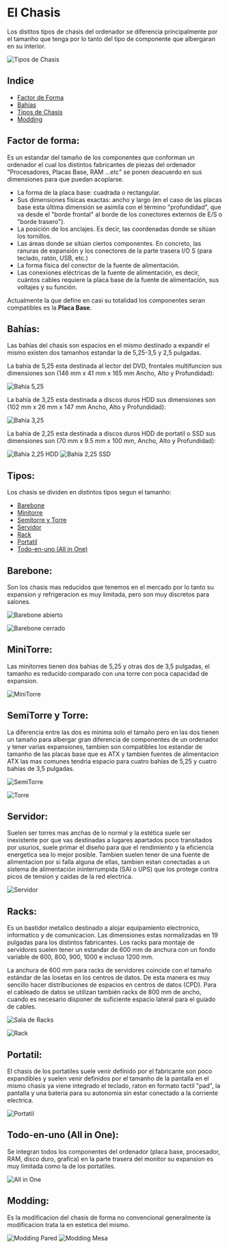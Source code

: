 # El Chasis

Los distitos tipos de chasis del ordenador se diferencia principalmente por el tamanho que tenga por lo tanto del tipo de componente que albergaran en su interior.

![Tipos de Chasis](https://cdn.computerhoy.com/sites/navi.axelspringer.es/public/styles/480/public/media/image/2016/05/169346-consejos-claves-comprar-chasis-pc.jpg?itok=X4VloUZ6
"Chasis")

## Indice

+ [Factor de Forma](#id8)
+ [Bahías](#id9)
+ [Tipos de Chasis](#id10)
+ [Modding](#id11)

<div id='id8' />

## Factor de forma:

Es un estandar del tamaño de los componentes que conforman un ordenador el cual los distintos fabricantes de piezas del ordenador "Procesadores, Placas Base, RAM ...etc" se ponen deacuerdo en sus dimensiones para que puedan acoplarse.

+ La forma de la placa base: cuadrada o rectangular.
+ Sus dimensiones físicas exactas: ancho y largo (en el caso de las placas base esta última dimensión se asimila con el término "profundidad", que va desde el "borde frontal" al borde de los conectores externos de E/S o "borde trasero").
+ La posición de los anclajes. Es decir, las coordenadas donde se sitúan los tornillos.
+ Las áreas donde se sitúan ciertos componentes. En concreto, las ranuras de expansión y los conectores de la parte trasera I/O S (para teclado, ratón, USB, etc.)
+ La forma física del conector de la fuente de alimentación.
+ Las conexiones eléctricas de la fuente de alimentación, es decir, cuántos cables requiere la placa base de la fuente de alimentación, sus voltajes y su función.

Actualmente la que define en casi su totalidad los componentes seran compatibles es la **Placa Base**.

<div id='id9' />

## Bahías:

Las bahías del chasis son espacios en el mismo destinado a expandir el mismo existen dos tamanhos estandar la de 5,25-3,5 y 2,5 pulgadas.

La bahía de 5,25 esta destinada al lector del DVD, frontales multifuncion sus dimensiones son (146 mm x 41 mm x 165 mm Ancho, Alto y Profundidad):

![Bahía 5,25](https://silverfenix7.files.wordpress.com/2008/11/cinco-y-cuarto.jpg)

La bahía de 3,25 esta destinada a discos duros HDD sus dimensiones son (102 mm x 26 mm x 147 mm Ancho, Alto y Profundidad):

![Bahía 3,25](https://silverfenix7.files.wordpress.com/2008/11/tres-y-medio.jpg?w=468&h=553)

La bahía de 2,25 esta destinada a discos duros HDD de portatil o SSD sus dimensiones son (70 mm x 9.5 mm x 100 mm, Ancho, Alto y Profundidad):

![Bahía 2,25 HDD](https://silverfenix7.files.wordpress.com/2008/11/dos-y-medio2.jpg)
![Bahía 2,25 SSD](https://http2.mlstatic.com/unidad-de-estado-solido-ssd-120gb-quaroni-25-sata-iii-6gbs-D_NQ_NP_611430-MLM27254217507_042018-F.jpg)

<div id='id10' />

## Tipos:

Los chasis se dividen en distintos tipos segun el tamanho:

+ [Barebone](#id1)
+ [Minitorre](#id2)
+ [Semitorre y Torre](#id3)
+ [Servidor](#id4)
+ [Rack](#id5)
+ [Portatil](#id6)
+ [Todo-en-uno (All in One)](#id7)

<div id='id1' />

## Barebone:

Son los chasis mas reducidos que tenemos en el mercado por lo tanto su expansion y refrigeracion es muy limitada, pero son muy discretos para salones.

![Barebone abierto](https://hardzone.es/app/uploads/2017/10/IMG_2812.jpg)

![Barebone cerrado](https://img.grouponcdn.com/deal/4EBqhAtvR6rCkmcUVZUeGHFoiXLF/4E-1000x600/v1/c700x420.jpg)

<div id='id2' />

## MiniTorre:

Las minitorres tienen dos bahias de 5,25 y otras dos de 3,5 pulgadas, el tamanho es reducido comparado con una torre con poca capacidad de expansion.

![MiniTorre](https://www.powerplanetonline.com/cdnassets/mini_torre_l_link_magna_3_0_slim_fuente_500w_01_l.jpg)

<div id='id3' />

## SemiTorre y Torre:

La diferencia entre las dos es minima solo el tamaño pero en las dos tienen un tamaño para albergar gran diferencia de componentes de un ordenador y tener varias expansiones, tambien son compatibles los estandar de tamanho de las placas base que es ATX y tambien fuentes de alimentacion ATX las mas comunes tendria espacio para cuatro bahías de 5,25 y cuatro bahías de 3,5 pulgadas.

![SemiTorre](https://static.pcbox.com/imagenesprod2/img/norm/high/23226749-112.jpg)

![Torre](https://ae01.alicdn.com/kf/HTB1XLdddDZRMeJjSspoq6ACOFXa8/Artisan-Torre-soporte-de-chasis-ATX-motherboard-integrado-panel-de-metal-USB3-0.jpg_640x640.jpg)

<div id='id4' />

## Servidor:

Suelen ser torres mas anchas de lo normal y la estética suele ser inexistente por que vas destinadas a lugares apartados poco transitados por usurios, suele primar el diseño para que el rendimiento y la eficiencia energetica sea lo mejor posible. 
Tambien suelen tener de una fuente de alimentacion por si falla alguna de ellas, tambien estan conectadas a un sistema de alimentación ininterrumpida (SAI o UPS) que los protege contra picos de tension y caidas de la red electrica.

![Servidor](https://www.hostdime.com.co/hdimages/png/servidorhdcodedicados.png)

<div id='id5' />

## Racks:

Es un bastidor metalico destinado a alojar equipamiento electronico, informatico y de comunicacion. Las dimensiones estas normalizadas en 19 pulgadas para los distintos fabricantes.
Los racks para montaje de servidores suelen tener un estandar de 600 mm de anchura con un fondo variable de 600, 800, 900, 1000 e incluso 1200 mm.

La anchura de 600 mm para racks de servidores coincide con el tamaño estándar de las losetas en los centros de datos. De esta manera es muy sencillo hacer distribuciones de espacios en centros de datos (CPD). Para el cableado de datos se utilizan también racks de 800 mm de ancho, cuando es necesario disponer de suficiente espacio lateral para el guiado de cables. 

![Sala de Racks](https://rcastilla.com/wp-content/uploads/2014/10/iStock_000047373290_XXXLarge2.jpg)

![Rack](https://sites.google.com/site/conponentesrack/_/rsrc/1457664195258/home/banner_LP_42U_SuperRack.jpg)

<div id='id6' />

## Portatil:

El chasis de los portatiles suele venir definido por el fabricante son poco expandibles y suelen venir definidos por el tamanho de la pantalla en el mismo chasis ya viene integrado el teclado, raton en formato tactil "pad", la pantalla y una bateria para su autonomia sin estar conectado a la corriente electrica.

![Portatil](https://e00-elmundo.uecdn.es/assets/multimedia/imagenes/2018/09/19/15373701821966.gif)

<div id='id7' />

## Todo-en-uno (All in One):

Se integran todos los componentes del ordenador (placa base, procesador, RAM, disco duro, grafica) en la parte trasera del monitor su expansion es muy limitada como la de los portatiles.

![All in One](https://product-images.www8-hp.com/digmedialib/prodimg/lowres/c05151280.png)

<div id='id11' />

## Modding:

Es la modificacion del chasis de forma no convencional generalmente la modificacion trata la en estetica del mismo.

![Modding Pared](https://puregaming.es/wp-content/uploads/2013/08/modding-pc-0202.jpg)
![Modding Mesa](http://images.bit-tech.net/content_images/2013/12/bit-tech-modding-update-december-2013/1-1280x1024.jpg)